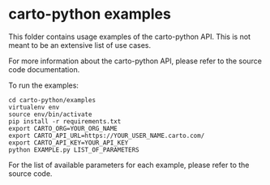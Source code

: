 carto-python examples
=====================

This folder contains usage examples of the carto-python API. This is not meant to be an extensive list of use cases.

For more information about the carto-python API, please refer to the source code documentation.

To run the examples:

```
cd carto-python/examples
virtualenv env
source env/bin/activate
pip install -r requirements.txt
export CARTO_ORG=YOUR_ORG_NAME
export CARTO_API_URL=https://YOUR_USER_NAME.carto.com/
export CARTO_API_KEY=YOUR_API_KEY
python EXAMPLE.py LIST_OF_PARAMETERS
```

For the list of available parameters for each example, please refer to the source code.